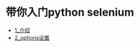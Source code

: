 # 带你入门python selenium
* [1_介绍](markdown/Python当歌/selenium/1_介绍.md)
* [2_options设置](markdown/Python当歌/selenium/2_options设置.md)

	